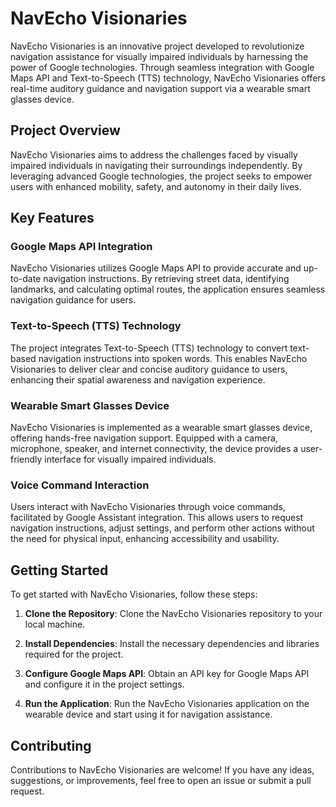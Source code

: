 # NavEcho Visionaries

NavEcho Visionaries is an innovative project developed to revolutionize navigation assistance for visually impaired individuals by harnessing the power of Google technologies. Through seamless integration with Google Maps API and Text-to-Speech (TTS) technology, NavEcho Visionaries offers real-time auditory guidance and navigation support via a wearable smart glasses device.

## Project Overview

NavEcho Visionaries aims to address the challenges faced by visually impaired individuals in navigating their surroundings independently. By leveraging advanced Google technologies, the project seeks to empower users with enhanced mobility, safety, and autonomy in their daily lives.

## Key Features

### Google Maps API Integration

NavEcho Visionaries utilizes Google Maps API to provide accurate and up-to-date navigation instructions. By retrieving street data, identifying landmarks, and calculating optimal routes, the application ensures seamless navigation guidance for users.

### Text-to-Speech (TTS) Technology

The project integrates Text-to-Speech (TTS) technology to convert text-based navigation instructions into spoken words. This enables NavEcho Visionaries to deliver clear and concise auditory guidance to users, enhancing their spatial awareness and navigation experience.

### Wearable Smart Glasses Device

NavEcho Visionaries is implemented as a wearable smart glasses device, offering hands-free navigation support. Equipped with a camera, microphone, speaker, and internet connectivity, the device provides a user-friendly interface for visually impaired individuals.

### Voice Command Interaction

Users interact with NavEcho Visionaries through voice commands, facilitated by Google Assistant integration. This allows users to request navigation instructions, adjust settings, and perform other actions without the need for physical input, enhancing accessibility and usability.

## Getting Started

To get started with NavEcho Visionaries, follow these steps:

1. **Clone the Repository**: Clone the NavEcho Visionaries repository to your local machine.

2. **Install Dependencies**: Install the necessary dependencies and libraries required for the project.

3. **Configure Google Maps API**: Obtain an API key for Google Maps API and configure it in the project settings.

4. **Run the Application**: Run the NavEcho Visionaries application on the wearable device and start using it for navigation assistance.

## Contributing

Contributions to NavEcho Visionaries are welcome! If you have any ideas, suggestions, or improvements, feel free to open an issue or submit a pull request.


